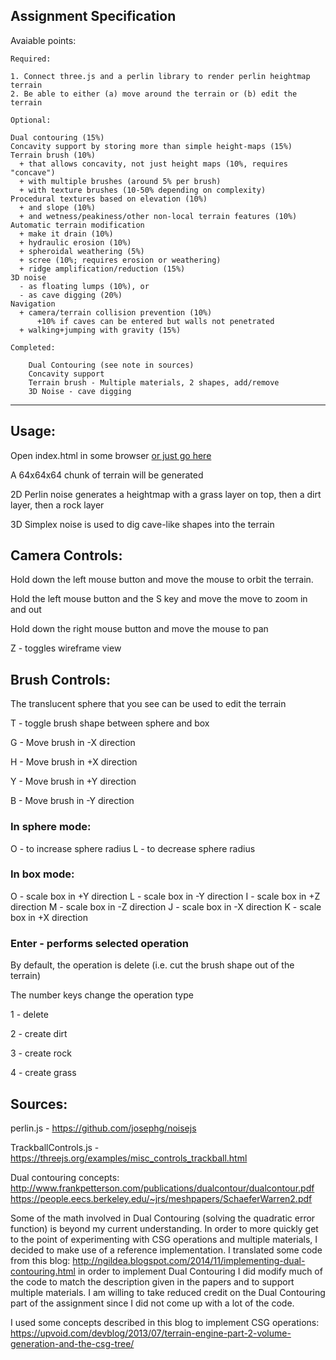 

Assignment Specification
-------------------------------------------------------------------------------
Avaiable points:

	Required:

	1. Connect three.js and a perlin library to render perlin heightmap terrain
	2. Be able to either (a) move around the terrain or (b) edit the terrain

	Optional:

	Dual contouring (15%)
	Concavity support by storing more than simple height-maps (15%)
	Terrain brush (10%)
	  + that allows concavity, not just height maps (10%, requires "concave")
	  + with multiple brushes (around 5% per brush)
	  + with texture brushes (10-50% depending on complexity)
	Procedural textures based on elevation (10%)
	  + and slope (10%)
	  + and wetness/peakiness/other non-local terrain features (10%)
	Automatic terrain modification
	  + make it drain (10%)
	  + hydraulic erosion (10%)
	  + spheroidal weathering (5%)
	  + scree (10%; requires erosion or weathering)
	  + ridge amplification/reduction (15%)
	3D noise
	  - as floating lumps (10%), or
	  - as cave digging (20%)
	Navigation
	  + camera/terrain collision prevention (10%)
	      +10% if caves can be entered but walls not penetrated
	  + walking+jumping with gravity (15%)
	  
	Completed:

		Dual Contouring (see note in sources)
		Concavity support
		Terrain brush - Multiple materials, 2 shapes, add/remove
		3D Noise - cave digging
-----------------------------------------------------------------------------------

## Usage:

Open index.html in some browser [or just go here](https://lane-s.github.io/HW5/)

A 64x64x64 chunk of terrain will be generated

2D Perlin noise generates a heightmap with a grass layer on top, then a dirt layer, then a rock layer

3D Simplex noise is used to dig cave-like shapes into the terrain

## Camera Controls:

Hold down the left mouse button and move the mouse to orbit the terrain.

Hold the left mouse button and the S key and move the move to zoom in and out

Hold down the right mouse button and move the mouse to pan

Z - toggles wireframe view

## Brush Controls:

The translucent sphere that you see can be used to edit the terrain

T - toggle brush shape between sphere and box

G - Move brush in -X direction

H - Move brush in +X direction

Y - Move brush in +Y direction

B - Move brush in -Y direction

### In sphere mode:
O - to increase sphere radius
L - to decrease sphere radius

### In box mode:
O - scale box in +Y direction
L - scale box in -Y direction
I - scale box in +Z direction
M - scale box in -Z direction
J - scale box in -X direction
K - scale box in +X direction

### Enter - performs selected operation

By default, the operation is delete (i.e. cut the brush shape out of the terrain)

The number keys change the operation type

1 - delete

2 - create dirt

3 - create rock

4 - create grass


## Sources: 

perlin.js - https://github.com/josephg/noisejs

TrackballControls.js - https://threejs.org/examples/misc_controls_trackball.html

Dual contouring concepts:
http://www.frankpetterson.com/publications/dualcontour/dualcontour.pdf
https://people.eecs.berkeley.edu/~jrs/meshpapers/SchaeferWarren2.pdf

Some of the math involved in Dual Contouring (solving the quadratic error function) is beyond my current understanding. In order to more quickly get to the point of experimenting with CSG operations and multiple materials, I decided to make use of a reference implementation.
I translated some code from this blog: http://ngildea.blogspot.com/2014/11/implementing-dual-contouring.html in order to implement Dual Contouring
I did modify much of the code to match the description given in the papers and to support multiple materials. I am willing to take reduced credit on the Dual Contouring part of the assignment since I did not come up with a lot of the code.

I used some concepts described in this blog to implement CSG operations:
https://upvoid.com/devblog/2013/07/terrain-engine-part-2-volume-generation-and-the-csg-tree/

